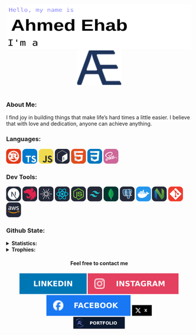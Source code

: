 <div align=center>
    <picture>
        <img src="./assets/svgs/texts/intro.svg" alt="Hello, I'm Ahmed Ehab" style="width: 500px; height: 120px;"/>
    </picture>
    <picture>
        <img src="./assets/svgs/logos//AE.svg" alt="Hello, I'm Ahmed Ehab" style="width: 120px;"/>
    </picture>
</div>

<br/>

<div>
    <h3>About Me:</h3>
    <p>I find joy in building things that make life’s hard times a little easier. I believe that with love and dedication, anyone can achieve anything.</p>
</div>

<div>
    <h3>Languages:</h3>
    <a href="https://www.rust-lang.org/"><img src="./assets/svgs/icons/languages/Rust.svg" alt="Rust" style="width: 40px;"/></a>
    <a href="https://www.typescriptlang.org/"><img src="./assets/svgs/icons/languages/TypeScript.svg" alt="TypeScript" style="width: 40px;"/></a>
    <a href="https://developer.mozilla.org/en-US/docs/Web/JavaScript"><img src="./assets/svgs/icons/languages/JavaScript.svg" alt="JavaScript" style="width: 40px;"/></a>
    <a href="https://www.gnu.org/software/bash/"><img src="./assets/svgs/icons/languages/Bash.svg" alt="Bash" style="width: 40px;"/></a>
    <a href="https://developer.mozilla.org/en-US/docs/Web/HTML"><img src="./assets/svgs/icons/languages/HTML.svg" alt="HTMLScript" style="width: 40px;"/></a>
    <a href="https://developer.mozilla.org/en-US/docs/Web/CSS"><img src="./assets/svgs/icons/languages/CSS.svg" alt="CSS" style="width: 40px;"/></a>
    <a href="https://sass-lang.com/"><img src="./assets/svgs/icons/languages/Sass.svg" alt="Sass" style="width: 40px;"/></a>
</div>

<div>
    <h3>Dev Tools:</h3>
    <a href="https://nextjs.org/"><img src="./assets/svgs/icons/tools/NextJS.svg" alt="Next.Js" style="width: 40px;"/></a>
    <a href="https://nestjs.com/"><img src="./assets/svgs/icons/tools/NestJS.svg" alt="Nest" style="width: 40px;"/></a>
    <a href="https://docs.rs/axum/latest/axum/"><img src="./assets/svgs/icons/tools/Tokio.svg" alt="Axum" style="width: 40px;"/></a>
    <a href="https://react.dev/"><img src="./assets/svgs/icons/tools/React.svg" alt="React" style="width: 40px;"/></a>
    <a href="https://nodejs.org/en"><img src="./assets/svgs/icons/tools/NodeJS.svg" alt="Nodejs" style="width: 40px;"/></a>
    <a href="https://tailwindcss.com/"><img src="./assets/svgs/icons/tools/TailwindCSS.svg" alt="TailwindCss" style="width: 40px;"/></a>
    <a href="https://www.mongodb.com/"><img src="./assets/svgs/icons/tools/MongoDB.svg" alt="MongoDB" style="width: 40px;"/></a>
    <a href="https://www.postgresql.org/"><img src="./assets/svgs/icons/tools/PostgreSQL.svg" alt="PostgreSQL" style="width: 40px;"/></a>
    <a href="https://www.docker.com/"><img src="./assets/svgs/icons/tools/Docker.svg" alt="Docker" style="width: 40px;"/></a>
    <a href="https://neovim.io/"><img src="./assets/svgs/icons/tools/NeoVim.svg" alt="NeoVim" style="width: 40px;"/></a>
    <a href="https://git-scm.com/"><img src="./assets/svgs/icons/tools/Git.svg" alt="Git" style="width: 40px;"/></a>
    <a href="https://aws.amazon.com/"><img src="./assets/svgs/icons/tools/AWS.svg" alt="AWS" style="width: 40px;"/></a>
</div>

<div>
    <h3>Github State:</h3>
    <details>
        <summary><b>Statistics:</b></summary>
        <br/>
        <div align=center>
            <picture>
                <img src="https://streak-stats.demolab.com?user=AhmedEhab-SG&theme=transparent&hide_border=true&card_width=490&card_height=190" alt="GitHub streak" />
            </picture>
            <picture>
                <img src="https://github-readme-stats.vercel.app/api/top-langs/?username=AhmedEhab-SG&hide=TeX&layout=compact&theme=transparent&hide_border=true" alt="Most used languages" />
            </picture>
        </div>
    </details>
    <details>
        <summary><b>Trophies:</b></summary>
        <br/>
        <div align=center>
            <picture>
                <img src="https://github-profile-trophy.vercel.app/?username=AhmedEhab-SG&no-bg=true&no-frame=true&theme=algolia&row=1&rank=-?" alt="Trophy" />
            </picture>
        </div>
    </details>
</div>

<div align=center>
    <h4>Feel free to contact me</h4>
    <a href="https://www.linkedin.com/in/ahmedehab-sg/"><img src="./assets/svgs/icons/socials/linkedIn.svg" alt="LinkedIn"/></a>
    <a href="https://www.instagram.com/ahmedehab.sg/"><img src="./assets/svgs/icons/socials/instagram.svg" alt="Instagram"/></a>
    <a href="https://www.instagram.com/ahmedehab.sg/"><img src="./assets/svgs/icons/socials/facebook.svg" alt="facebook"/></a>
    <a href="https://www.instagram.com/ahmedehab.sg/"><img src="./assets/svgs/icons/socials/x.svg" alt="X" style="height:29px"/></a>
    <div>
        <a href="https://ahmedehab-sg.com/"><img src="assets/svgs/icons/socials/portfolio.svg" alt="AhmedEhab-SG.com" style="width: 140px;";/></a>
    </div>
</div>
